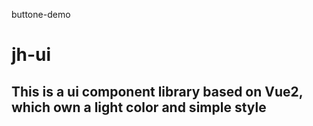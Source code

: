buttone-demo
# jh-ui
## This is a ui component library based on Vue2, which own a light color and simple style
